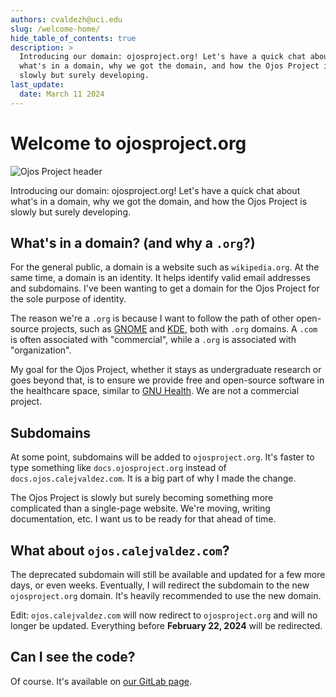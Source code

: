 ```yaml
---
authors: cvaldezh@uci.edu
slug: /welcome-home/
hide_table_of_contents: true
description: >
  Introducing our domain: ojosproject.org! Let's have a quick chat about
  what's in a domain, why we got the domain, and how the Ojos Project is
  slowly but surely developing.
last_update:
  date: March 11 2024
---
```


# Welcome to ojosproject.org

![Ojos Project header](@site/static/images/header.png)

Introducing our domain: ojosproject.org! Let's have a quick chat about what's in a domain, why we got the domain, and how the Ojos Project is slowly but surely developing.

<!-- truncate -->

## What's in a domain? (and why a `.org`?)

For the general public, a domain is a website such as `wikipedia.org`. At the same time, a domain is an identity. It helps identify valid email addresses and subdomains. I've been wanting to get a domain for the Ojos Project for the sole purpose of identity.

The reason we're a `.org` is because I want to follow the path of other open-source projects, such as [GNOME](https://gnome.org/) and [KDE](https://kde.org/), both with `.org` domains. A `.com` is often associated with "commercial", while a `.org` is associated with "organization".

My goal for the Ojos Project, whether it stays as undergraduate research or goes beyond that, is to ensure we provide free and open-source software in the healthcare space, similar to [GNU Health](https://www.gnuhealth.org/). We are not a commercial project.

## Subdomains

At some point, subdomains will be added to `ojosproject.org`. It's faster to type something like `docs.ojosproject.org` instead of `docs.ojos.calejvaldez.com`. It is a big part of why I made the change.

The Ojos Project is slowly but surely becoming something more complicated than a single-page website. We're moving, writing documentation, etc. I want us to be ready for that ahead of time.

## What about `ojos.calejvaldez.com`?

The deprecated subdomain will still be available and updated for a few more days, or even weeks. Eventually, I will redirect the subdomain to the new `ojosproject.org` domain. It's heavily recommended to use the new domain.

Edit: `ojos.calejvaldez.com` will now redirect to `ojosproject.org` and will no longer be updated. Everything before **February 22, 2024** will be redirected.

## Can I see the code?

Of course. It's available on [our GitLab page](https://gitlab.com/ojosproject/website).
